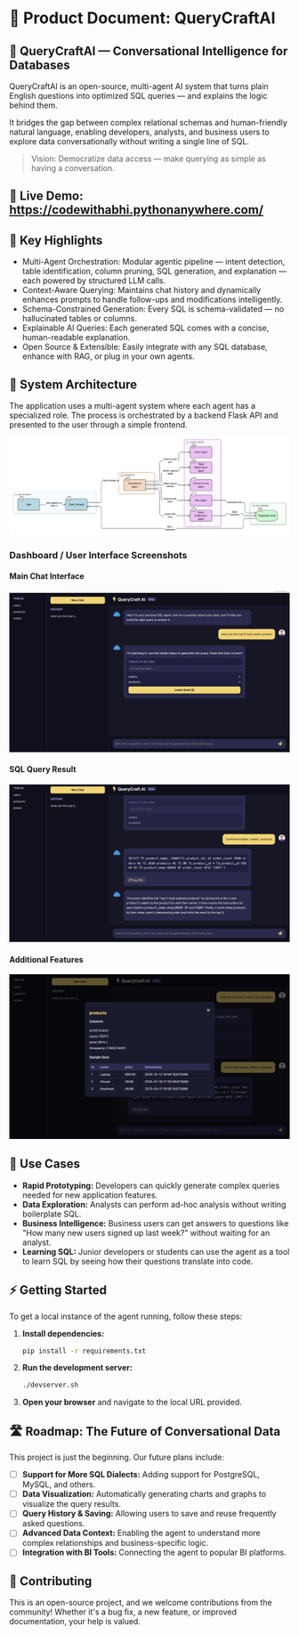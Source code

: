 # 🧠 Product Document: QueryCraftAI

## 🚀 QueryCraftAI — Conversational Intelligence for Databases

QueryCraftAI is an open-source, multi-agent AI system that turns plain English questions into optimized SQL queries — and explains the logic behind them.

It bridges the gap between complex relational schemas and human-friendly natural language, enabling developers, analysts, and business users to explore data conversationally without writing a single line of SQL.

> Vision: Democratize data access — make querying as simple as having a conversation.

## 🔗 Live Demo: https://codewithabhi.pythonanywhere.com/

## 🧩 Key Highlights
- Multi-Agent Orchestration: Modular agentic pipeline — intent detection, table identification, column pruning, SQL generation, and explanation — each powered by structured LLM calls.
- Context-Aware Querying: Maintains chat history and dynamically enhances prompts to handle follow-ups and modifications intelligently.
- Schema-Constrained Generation: Every SQL is schema-validated — no hallucinated tables or columns.
- Explainable AI Queries: Each generated SQL comes with a concise, human-readable explanation.
- Open Source & Extensible: Easily integrate with any SQL database, enhance with RAG, or plug in your own agents.


## 🧱 System Architecture

The application uses a multi-agent system where each agent has a specialized role. The process is orchestrated by a backend Flask API and presented to the user through a simple frontend.

![QueryCraftAI Architecture](assets/architecture.png)

### Dashboard / User Interface Screenshots

#### Main Chat Interface
![Main Chat Interface](assets/dashboard-1.png)

#### SQL Query Result
![Query Result](assets/dashboard-2.png)

#### Additional Features
![Dashboard Analytics](assets/dashboard-3.png)

## 💼 Use Cases

*   **Rapid Prototyping:** Developers can quickly generate complex queries needed for new application features.
*   **Data Exploration:** Analysts can perform ad-hoc analysis without writing boilerplate SQL.
*   **Business Intelligence:** Business users can get answers to questions like "How many new users signed up last week?" without waiting for an analyst.
*   **Learning SQL:** Junior developers or students can use the agent as a tool to learn SQL by seeing how their questions translate into code.

## ⚡ Getting Started

To get a local instance of the agent running, follow these steps:

1.  **Install dependencies:**
    ```bash
    pip install -r requirements.txt
    ```
2.  **Run the development server:**
    ```bash
    ./devserver.sh
    ```
3.  **Open your browser** and navigate to the local URL provided.

## 🛣️ Roadmap: The Future of Conversational Data

This project is just the beginning. Our future plans include:

*   [ ] **Support for More SQL Dialects:** Adding support for PostgreSQL, MySQL, and others.
*   [ ] **Data Visualization:** Automatically generating charts and graphs to visualize the query results.
*   [ ] **Query History & Saving:** Allowing users to save and reuse frequently asked questions.
*   [ ] **Advanced Data Context:** Enabling the agent to understand more complex relationships and business-specific logic.
*   [ ] **Integration with BI Tools:** Connecting the agent to popular BI platforms.

## 🤝 Contributing

This is an open-source project, and we welcome contributions from the community! Whether it\'s a bug fix, a new feature, or improved documentation, your help is valued.
